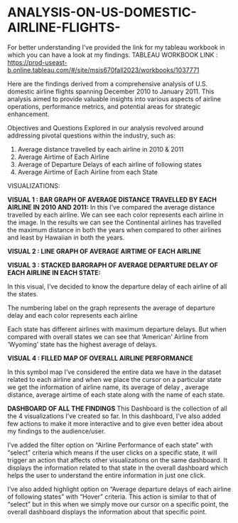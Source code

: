 # ANALYSIS-ON-US-DOMESTIC-AIRLINE-FLIGHTS-

For better understanding I’ve provided the link for my tableau workbook in which you can have a look at my findings.
TABLEAU WORKBOOK LINK :  https://prod-useast-b.online.tableau.com/#/site/msis670fall2023/workbooks/1037771

Here are the findings derived from a comprehensive analysis of U.S. domestic airline flights spanning December 2010 to January 2011. This analysis aimed to provide valuable insights into various aspects of airline operations, performance metrics, and potential areas for strategic enhancement.

Objectives and Questions Explored in our analysis revolved around addressing pivotal questions within the industry, such as:

1. Average distance travelled by each airline in 2010 & 2011
2. Average Airtime of Each Airline
3. Average of Departure Delays of each airline of following states
4. Average Airtime of Each Airline from each State

VISUALIZATIONS:

**VISUAL 1 : BAR GRAPH OF AVERAGE DISTANCE TRAVELLED BY EACH AIRLINE IN 2010 AND 2011:** In this I’ve compared the average distance travelled by each airline. We can see each color represents each airline in the image. In the results we can see the Continental airlines has travelled the maximum distance in both the years when compared to other airlines and least by Hawaiian in both the years.

**VISUAL 2 : LINE GRAPH OF AVERAGE AIRTIME OF EACH AIRLINE**

**VISUAL 3 : STACKED BARGRAPH OF AVERAGE DEPARTURE DELAY OF EACH AIRLINE IN EACH STATE:** 

In this visual, I’ve decided to know the departure delay of each airline of all the states.

The numbering label on the graph represents the average of departure delay and each color represents each airline

Each state has different airlines with maximum departure delays. But when compared with overall states we can see that ‘American’ Airline from ‘Wyoming’ state has the highest average of delays.

**VISUAL 4 : FILLED MAP OF OVERALL AIRLINE PERFORMANCE**

In this symbol map I’ve considered the entire data we have in the dataset related to each airline and when we place the cursor on a particular state we get the information of airline name, its average of delay , average distance, average airtime of each state along with the name of each state.

**DASHBOARD OF ALL THE FINDINGS**
This Dashboard is the collection of all the 4 visualizations I’ve created so far. In this dashboard, I’ve also added few actions to make it more interactive and to give even better idea about my findings to the audience/user.

I’ve added the filter option on “Airline Performance of each state” with “select” criteria which means if the user clicks on a specific state, it will trigger an action that affects other visualizations on the same dashboard. It displays the information related to that state in the overall dashboard which helps the user to understand the entire information in just one click.

I’ve also added highlight option on “Average departure delays of each airline of following states” with “Hover” criteria. This action is similar to that of “select” but in this when we simply move our cursor on a specific point, the overall dashboard displays the information about that specific point.

